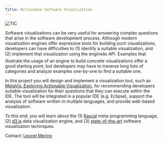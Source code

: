 ```yaml
---
Title: Actionable Software Visualization
---
```


![TIC](%assets_url%/files/33/t7ll7kvbly1s16vh4j7j4wocix7b4x/visualisation.png)

Software visualizations can be very useful for answering complex questions that arise in the software development process. Although modern visualization engines offer expressive tools for building such visualizations, developers can have difficulties to (1) identify a suitable visualization, and (2) implement that visualization using the engineâs API. Examples that illustrate the usage of an engine to build concrete visualizations offer a good starting point, but developers may have to traverse long lists of categories and analyze examples one-by-one to find a suitable one.

In this project you will design and implement a visualization tool, such as [MetaVis: Exploring Actionable Visualization](%base_url%/research/meta-vis), for recommending developers suitable visualization for their questions that they can execute within the IDE. The tool will be integrated in a popular IDE (e.g. Eclipse), support the analysis of software written in multiple languages, and provide web-based visualization. 

To this end, you will learn about the
(1) [Rascal](http://www.rascal-mpl.org) meta-programming language,
(2) [d3.js](https://d3js.org) data visualization engine, and
(3) [state-of-the-art](http://www.st.uni-trier.de/~diehl/softvis/org/index.php) software visualization techniques. 

Contact: [Leonel Merino](%base_url%/staff/merino)
